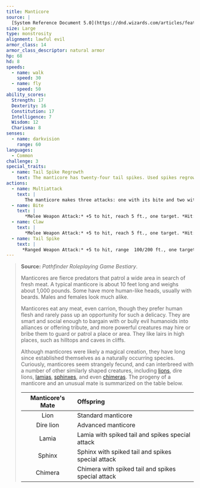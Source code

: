 ```yaml
---
title: Manticore
source: |
  [System Reference Document 5.0](https://dnd.wizards.com/articles/features/systems-reference-document-srd)
size: Large
type: monstrosity
alignment: lawful evil
armor_class: 14
armor_class_descriptor: natural armor
hp: 68
hd: 8
speeds:
  - name: walk
    speed: 30
  - name: fly
    speed: 50
ability_scores:
  Strength: 17
  Dexterity: 16
  Constitution: 17
  Intelligence: 7
  Wisdom: 12
  Charisma: 8
senses:
  - name: darkvision
    range: 60
languages:
  - Common
challenge: 3
special_traits:
  - name: Tail Spike Regrowth
    text: The manticore has twenty-four tail spikes. Used spikes regrow when the manticore finishes a long rest.
actions:
  - name: Multiattack
    text: |
       The manticore makes three attacks: one with its bite and two with its claws or three with its tail spikes.
  - name: Bite
    text: |
       *Melee Weapon Attack:* +5 to hit, reach 5 ft., one target. *Hit:* 7 (1d8 + 3) piercing damage.
  - name: Claw
    text: |
       *Melee Weapon Attack:* +5 to hit, reach 5 ft., one target. *Hit:* 6 (1d6 + 3) slashing damage.
  - name: Tail Spike
    text: |
      *Ranged Weapon Attack:* +5 to hit, range  100/200 ft., one target. *Hit:* 7 (1d8 + 3) piercing damage.
---
```


> **Source:** *Pathfinder Roleplaying Game Bestiary*.
>
> Manticores are fierce predators that patrol a wide area in search of fresh meat. A typical manticore is about 10 feet long and weighs about 1,000 pounds. Some have more human-like heads, usually with beards. Males and females look much alike.
>
> Manticores eat any meat, even carrion, though they prefer human flesh and rarely pass up an opportunity for such a delicacy. They are smart and social enough to bargain with or bully evil humanoids into alliances or offering tribute, and more powerful creatures may hire or bribe them to guard or patrol a place or area. They like lairs in high places, such as hilltops and caves in cliffs.
>
> Although manticores were likely a magical creation, they have long since established themselves as a naturally occurring species. Curiously, manticores seem strangely fecund, and can interbreed with a number of other similarly shaped creatures, including [lions](/monsters/lion/), dire lions, [lamias](/monsters/lamia/), [sphinxes](/monsters/gynosphinx/), and even [chimeras](/monsters/chimera/). The progeny of a manticore and an unusual mate is summarized on the table below.
>
> | Manticore's Mate | Offspring                                          |
> |:----------------:|:---------------------------------------------------|
> |       Lion       | Standard manticore                                 |
> |    Dire lion     | Advanced manticore                                 |
> |      Lamia       | Lamia with spiked tail and spikes special attack   |
> |      Sphinx      | Sphinx with spiked tail and spikes special attack  |
> |     Chimera      | Chimera with spiked tail and spikes special attack |
